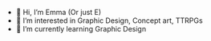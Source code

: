 - 👋 Hi, I’m Emma (Or just E)
- 👀 I’m interested in Graphic Design, Concept art, TTRPGs
- 🌱 I’m currently learning Graphic Design 

<!---
Soranetame/Soranetame is a ✨ special ✨ repository because its `README.md` (this file) appears on your GitHub profile.
You can click the Preview link to take a look at your changes.
--->
